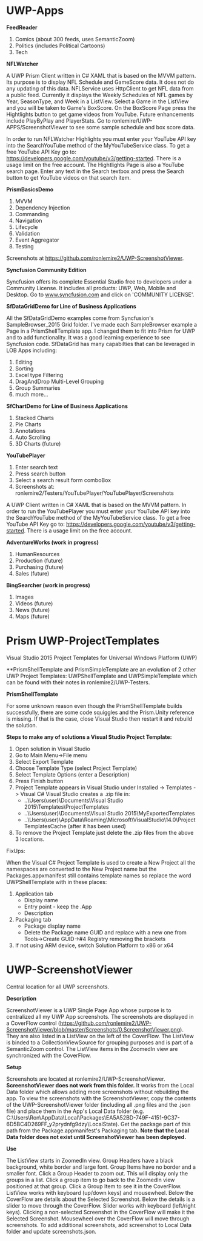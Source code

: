 # UWP-Apps

**FeedReader**

1. Comics (about 300 feeds, uses SemanticZoom)
2. Politics (includes Political Cartoons)
3. Tech 

**NFLWatcher**

A UWP Prism Client written in C# XAML that is based on the MVVM pattern. Its purpose is to display NFL Schedule and GameScore data. It does not do any updating of this data. NFLService uses HttpClient to get NFL data from a public feed. Currently it displays the Weekly Schedules of NFL games by Year, SeasonType, and Week in a ListView. Select a Game in the ListView and you will be taken to Game's BoxScore. On the BoxScore Page press the Hightlights button to get game videos from YouTube. Future enhancements include PlayByPlay and PlayerStats. Go to ronlemire/UWP-APPS/ScreenshotViewer to see some sample schedule and box score data.

In order to run NFLWatcher Highlights you must enter your YouTube API key into the SearchYouTube method of the MyYouTubeService class. To get a free YouTube API Key go to: https://developers.google.com/youtube/v3/getting-started. There is a usage limit on the free account. The Hightlights Page is also a YouTube search page. Enter any text in the Search textbox and press the Search button to get YouTube videos on that search item.

**PrismBasicsDemo**

1. MVVM
2. Dependency Injection
3. Commanding
4. Navigation
5. Lifecycle
6. Validation
7. Event Aggregator
8. Testing

Screenshots at https://github.com/ronlemire2/UWP-ScreenshotViewer.

**Syncfusion Community Edition**

Syncfusion offers its complete Essential Studio free to developers under a Community License. It includes all products: UWP, Web, Mobile and Desktop. Go to www.syncfusion.com and click on 'COMMUNITY LICENSE'.

**SfDataGridDemo for Line of Business Applications**

All the SfDataGridDemo examples come from Syncfusion's SampleBrowser_2015 Grid folder. I've made each SampleBrowser example a Page in a PrismShellTemplate app. I changed them to fit into Prism for UWP and to add functionality. It was a good learning experience to see Syncfusion code. SfDataGrid has many capabilties that can be leveraged in LOB Apps including:

1. Editing
2. Sorting
3. Excel type Filtering
4. DragAndDrop Multi-Level Grouping
5. Group Summaries
6. much more...


**SfChartDemo for Line of Business Applications**

1. Stacked Charts
2. Pie Charts
3. Annotations
4. Auto Scrolling
5. 3D Charts (future)

**YouTubePlayer**

1. Enter search text
2. Press search button
3. Select a search result form comboBox
4. Screenshots at: ronlemire2/Testers/YouTubePlayer/YouTubePlayer/Screenshots 

A UWP Client written in C# XAML that is based on the MVVM pattern. In order to run the YouTubePlayer you must enter your YouTube API key into the SearchYouTube method of the MyYouTubeService class.      To get a free YouTube API Key go to: https://developers.google.com/youtube/v3/getting-started. There is a usage limit on the free account.

**AdventureWorks (work in progress)**

1. HumanResources
2. Production (future)
3. Purchasing (future)
4. Sales (future)


**BingSearcher (work in progress)**

1. Images
2. Videos (future)
3. News (future)
4. Maps (future)


# Prism UWP-ProjectTemplates
Visual Studio 2015 Project Templates for Universal Windows Platform (UWP)

**PrismShellTemplate and PrismSimpleTemplate are an evolution of 2 other UWP Project Templates: UWPShellTemplate and UWPSimpleTemplate which can be found with their notes in ronlemire2/UWP-Testers.

**PrismShellTemplate**

For some unknown reason even though the PrismShellTemplate builds successfully, there are some code squiggles and the Prism.Unity reference is missing. If that is the case, close Visual Studio then restart it and rebuild the solution.

**Steps to make any of solutions a Visual Studio Project Template:**

1. Open solution in Visual Studio
2. Go to Main Menu->File menu
2. Select Export Template
3. Choose Template Type (select Project Template)
4. Select Template Options (enter a Description)
5. Press Finish button
6. Project Template appears in Visual Studio under Installed -> Templates -> Visual C# Visual Studio creates a .zip file in:
	* ..\Users\(user)\Documents\Visual Studio 2015\Templates\ProjectTemplates
	* ..\Users\(user)\Documents\Visual Studio 2015\MyExportedTemplates
	* ..\Users\(user)\AppData\Roaming\Microsoft\VisualStudio\14.0\ProjectTemplatesCache (after it has been used)
7. To remove the Project Template just delete the .zip files from the above 3 locations.

FixUps:

When the Visual C# Project Template is used to create a New Project all the namespaces are converted to the New Project name but the Packages.appxmanifest still contains template names so replace the word UWPShellTemplate with <New Project Name> in these places:
1. Application tab
	* Display name
	* Entry point - keep the .App
	* Description
2. Packaging tab
	* Package display name
	* Delete the Package name GUID and replace with a new one from Tools->Create GUID->#4 Registry removing the brackets
3. If not using ARM device, switch Solution Platform to x86 or x64 

# UWP-ScreenshotViewer
Central location for all UWP screenshots.

**Description**

ScreenshotViewer is a UWP Single Page App whose purpose is to centralized all my UWP App screenshots. The screenshots are displayed in a CoverFlow control (https://github.com/ronlemire2/UWP-ScreenshotViewer/blob/master/Screenshots/0.ScreenshotViewer.png). They are also listed in a ListView on the left of the CoverFlow. The ListView is binded to a CollectionViewSource for grouping purposes and is part of a SemanticZoom control. The ListView items in the ZoomedIn view are synchronized with the CoverFlow.

**Setup**

Screenshots are located at ronlemire2/UWP-ScreenshotViewer. **ScreenshotViewer does not work from this folder.** It works from the Local Data folder which allows adding more screenshots without rebuilding the app. To view the screenshots with the ScreenshotViewer, copy the contents of the UWP-ScreenshotViewer folder (including all .png files and the .json file) and place them in the App's Local Data folder (e.g. C:\Users\Ron\AppData\Local\Packages\EA5A52BD-749F-4151-9C37-6D5BC4D269FF_y2prydnfg9dzy\LocalState). Get the package part of this path from the Package.appmanifest's Packaging tab. **Note that the Local Data folder does not exist until ScreenshotViewer has been deployed.**


**Use**

The ListView starts in ZoomedIn view. Group Headers have a black background, white border and large font. Group Items have no border and a smaller font. Click a Group Header to zoom out. This will display only the groups in a list. Click a group item to go back to the ZoomedIn view positioned at that group. Click a Group Item to see it in the CoverFlow. ListView works with keyboard (up/down keys) and mousewheel. 
Below the CoverFlow are details about the Selected Screenshot. Below the details is a slider to move through the CoverFlow. Slider works with keyboard (left/right keys). Clicking a non-selected Screenshot in the CoverFlow will make it the Selected Screenshot. Mousewheel over the CoverFlow will move through screenshots. To add additional screenshots, add screenshot to Local Data folder and update screenshots.json.

